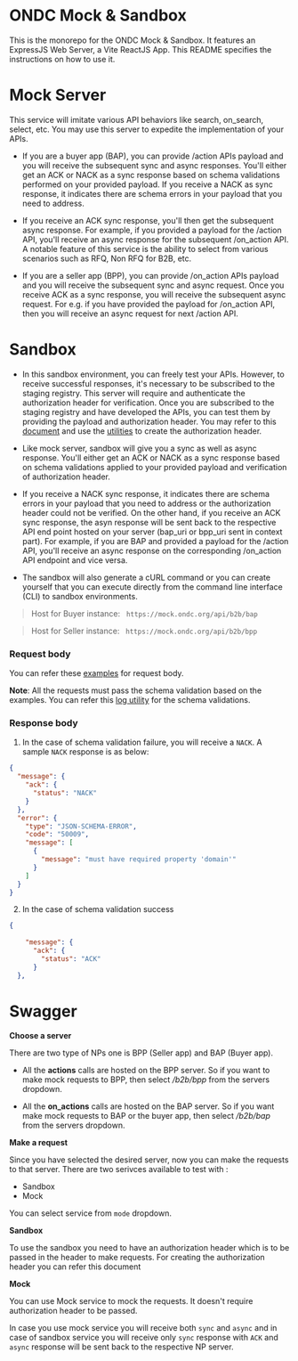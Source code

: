 # ONDC Mock & Sandbox
This is the monorepo for the ONDC Mock & Sandbox. It features an ExpressJS Web Server, a Vite ReactJS App. This README specifies the instructions on how to use it.

# Mock Server
This service will imitate various API behaviors like search, on_search, select, etc. You may use this server to expedite the implementation of your APIs.
- If you are a buyer app (BAP), you can provide /action APIs payload and you will receive the subsequent sync and async responses.
You'll either get an ACK or NACK as a sync response based on schema validations performed on your provided payload.
If you receive a NACK as sync response, it indicates there are schema errors in your payload that you need to address.
- If you receive an ACK sync response, you'll then get the subsequent async response. For example, if you provided a payload for the /action API, you'll receive an async response for the subsequent /on_action API. A notable feature of this service is the ability to select from various scenarios such as RFQ, Non RFQ for B2B, etc.

- If you are a seller app (BPP), you can provide /on_action APIs payload and you will receive the subsequent sync and async request. Once you receive ACK as a sync response, you will receive the subsequent async request. For e.g. if you have provided the payload for /on_action API, then you will receive an async request for next /action API. 

# Sandbox

- In this sandbox environment, you can freely test your APIs. However, to receive successful responses, it's necessary to be subscribed to the staging registry. This server will require and authenticate the authorization header for verification. Once you are subscribed to the staging registry and have developed the APIs, you can test them by providing the payload and authorization header. You may refer to this [document](https://github.com/ONDC-Official/developer-docs/blob/main/registry/signing-verification.md) and use the [utilities](https://github.com/ONDC-Official/reference-implementations/tree/main/utilities/signing_and_verification) to create the authorization header. 

- Like mock server, sandbox will give you a sync as well as async response. You'll either get an ACK or NACK as a sync response based on schema validations applied to your provided payload and verification of authorization header. 

- If you receive a NACK sync response, it indicates there are schema errors in your payload that you need to address or the authorization header could not be verified. On the other hand, if you receive an ACK sync response, the asyn response will be sent back to the respective API end point hosted on your server (bap_uri or bpp_uri sent in context part). For example, if you are BAP and provided a payload for the /action API, you'll receive an async response on the corresponding /on_action API endpoint and vice versa.

- The sandbox will also generate a cURL command or you can create yourself that you can execute directly from the command line interface (CLI) to sandbox environments.

> Host for Buyer instance:
`` https://mock.ondc.org/api/b2b/bap``

> Host for Seller instance:
`` https://mock.ondc.org/api/b2b/bpp``

### Request body
You can refer these [examples](https://github.com/ONDC-Official/ONDC-RET-Specifications/tree/release-2.0.2/api/components/Examples/B2B_json) for request body.

__Note__: All the requests must pass the schema validation based on the examples. You can refer this [log utility](https://github.com/ONDC-Official/reference-implementations/tree/main/utilities/logistics-b2b/log-verification-utility) for the schema validations.

### Response body
1. In the case of schema validation failure, you will receive a `NACK`. A sample `NACK` response is as below:
```json
{
  "message": {
    "ack": {
      "status": "NACK"
    }
  },
  "error": {
    "type": "JSON-SCHEMA-ERROR",
    "code": "50009",
    "message": [
      {
        "message": "must have required property 'domain'"
      }
    ]
  }
}
```
2. In the case of schema validation success 
```json
{
  
    "message": {
      "ack": {
        "status": "ACK"
      }
  },
 ```

# Swagger

**Choose a server**

There are two type of NPs one is BPP (Seller app) and BAP (Buyer app). 

- All the **actions** calls are hosted on the BPP server. So if you want to make mock requests to BPP, then select _/b2b/bpp_ from the servers dropdown.

- All the **on_actions** calls are hosted on the BAP server. So if you want make mock requests to BAP or the buyer app, then select _/b2b/bap_ from the servers dropdown.

**Make a request**

Since you have selected the desired server, now you can make the requests to that server. There are two serivces available to test with :

- Sandbox
- Mock
  
You can select service from `mode` dropdown.

**Sandbox**

To use the sandbox you need to have an authorization header which is to be passed in the header to make requests. For creating the authorization header you can refer this document

**Mock**

You can use Mock service to mock the requests. It doesn't require authorization header to be passed.

In case you use mock service you will receive both `sync` and `async` and in case of sandbox service you will receive only `sync` response with `ACK` and `async` response will be sent back to the respective NP server.











